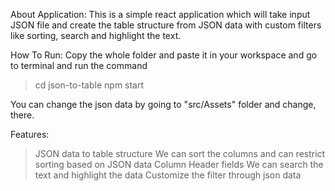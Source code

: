 About Application: 
This is a simple react application which will take input JSON file and create the table structure from JSON data with custom filters like sorting, search and highlight the text.


How To Run:
Copy the whole folder and paste it in your workspace and go to terminal and run the command 
> cd json-to-table
> npm start

You can change the json data by going to "src/Assets" folder and change, there.

Features:

> JSON data to table structure 
> We can sort the columns and can restrict sorting based on JSON data Column Header fields
> We can search the text and highlight the data
> Customize the filter through json data





